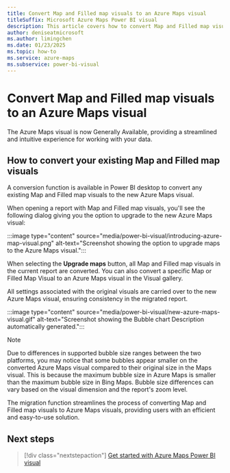 ```yaml
---
title: Convert Map and Filled map visuals to an Azure Maps visual 
titleSuffix: Microsoft Azure Maps Power BI visual
description: This article covers how to convert Map and Filled map visuals to an Azure Maps visual.
author: deniseatmicrosoft
ms.author: limingchen 
ms.date: 01/23/2025
ms.topic: how-to
ms.service: azure-maps
ms.subservice: power-bi-visual
---
```


# Convert Map and Filled map visuals to an Azure Maps visual

The Azure Maps visual is now Generally Available, providing a streamlined and intuitive experience for working with your data.

## How to convert your existing Map and Filled map visuals

A conversion function is available in Power BI desktop to convert any existing Map and Filled map visuals to the new Azure Maps visual.

When opening a report with Map and Filled map visuals, you'll see the following dialog giving you the option to upgrade to the new Azure Maps visual:

:::image type="content" source="media/power-bi-visual/introducing-azure-map-visual.png" alt-text="Screenshot showing the option to upgrade maps to the Azure Maps visual.":::

When selecting the **Upgrade maps** button, all Map and Filled map visuals in the current report are converted. You can also convert a specific Map or Filled Map Visual to an Azure Maps visual in the Visual gallery.

All settings associated with the original visuals are carried over to the new Azure Maps visual, ensuring consistency in the migrated report.

:::image type="content" source="media/power-bi-visual/new-azure-maps-visual.gif" alt-text="Screenshot showing the Bubble chart Description automatically generated.":::

> [!NOTE]
> Due to differences in supported bubble size ranges between the two platforms, you may notice that some bubbles appear smaller on the converted Azure Maps visual compared to their original size in the Maps visual. This is because the maximum bubble size in Azure Maps is smaller than the maximum bubble size in Bing Maps. Bubble size differences can vary based on the visual dimension and the report's zoom level.

The migration function streamlines the process of converting Map and Filled map visuals to Azure Maps visuals, providing users with an efficient and easy-to-use solution.

## Next steps

> [!div class="nextstepaction"]
> [Get started with Azure Maps Power BI visual](power-bi-visual-get-started.md)
